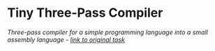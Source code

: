 # Tiny Three-Pass Compiler

_Three-pass compiler for a simple programming language into a small assembly language - [link to original task](https://www.codewars.com/kata/tiny-three-pass-compiler/javascript)_
